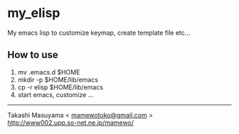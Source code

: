 my_elisp
========

My emacs lisp to customize keymap, create template file etc...

How to use
----------
1. 
    mv .emacs.d $HOME
2. 
    mkdir -p $HOME/lib/emacs
3.
    cp -r elisp $HOME/lib/emacs
4. start emacs, customize ...

----
Takashi Masuyama < mamewotoko@gmail.com >  
http://www002.upp.so-net.ne.jp/mamewo/


